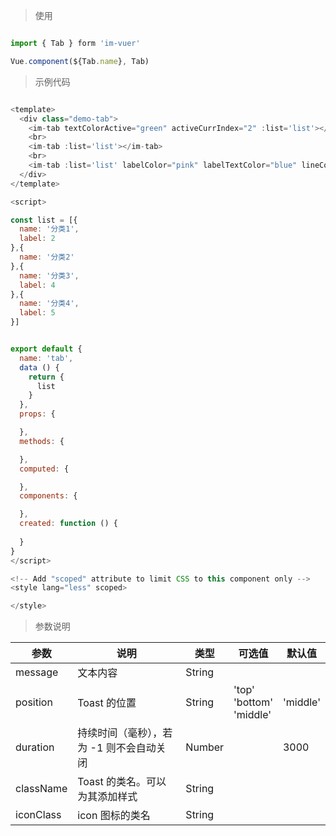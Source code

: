 
> 使用

```js

import { Tab } form 'im-vuer'

Vue.component(${Tab.name}, Tab)

```

> 示例代码

```js

<template>
  <div class="demo-tab">
    <im-tab textColorActive="green" activeCurrIndex="2" :list='list'></im-tab>
    <br>
    <im-tab :list='list'></im-tab>
    <br>
    <im-tab :list='list' labelColor="pink" labelTextColor="blue" lineColor="#f00" lineThickness="6px"></im-tab>
  </div>
</template>

<script>

const list = [{
  name: '分类1',
  label: 2
},{
  name: '分类2'
},{
  name: '分类3',
  label: 4
},{
  name: '分类4',
  label: 5
}]


export default {
  name: 'tab',
  data () {
    return {
      list
    }
  },
  props: {

  },
  methods: {

  },
  computed: {

  },
  components: {

  },
  created: function () {
    
  }
}
</script>

<!-- Add "scoped" attribute to limit CSS to this component only -->
<style lang="less" scoped>

</style>


```

> 参数说明

  <div>
   <table>
    <thead>
     <tr>
      <th>参数</th> 
      <th>说明</th> 
      <th>类型</th> 
      <th>可选值</th> 
      <th>默认值</th>
     </tr>
    </thead> 
    <tbody>
     <tr>
      <td>message</td> 
      <td>文本内容</td> 
      <td>String</td> 
      <td></td> 
      <td></td>
     </tr> 
     <tr>
      <td>position</td> 
      <td>Toast 的位置</td> 
      <td>String</td> 
      <td>'top'<br />'bottom'<br />'middle'</td> 
      <td>'middle'</td>
     </tr> 
     <tr>
      <td>duration</td> 
      <td>持续时间（毫秒），若为 -1 则不会自动关闭</td> 
      <td>Number</td> 
      <td></td> 
      <td>3000</td>
     </tr> 
     <tr>
      <td>className</td> 
      <td>Toast 的类名。可以为其添加样式</td> 
      <td>String</td> 
      <td></td> 
      <td></td>
     </tr> 
     <tr>
      <td>iconClass</td> 
      <td>icon 图标的类名</td> 
      <td>String</td> 
      <td></td> 
      <td></td>
     </tr>
    </tbody>
   </table>
  </div>

